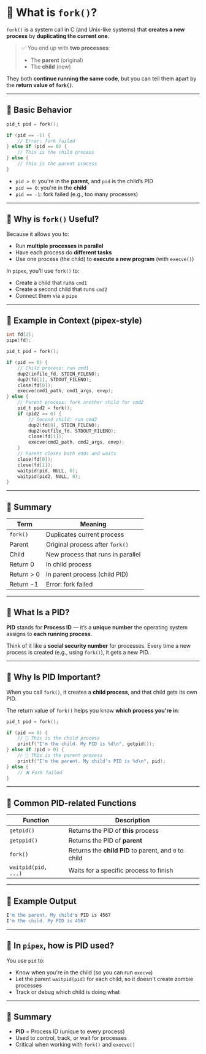 # 🧬 What is `fork()`?

`fork()` is a system call in C (and Unix-like systems) that **creates a new process** by **duplicating the current one**.

> ✅ You end up with **two processes**:
>
> * The **parent** (original)
> * The **child** (new)

They both **continue running the same code**, but you can tell them apart by the **return value of `fork()`**.

---

## 🔁 Basic Behavior

```c
pid_t pid = fork();

if (pid == -1) {
    // Error: fork failed
} else if (pid == 0) {
    // This is the child process
} else {
    // This is the parent process
}
```

* `pid > 0`: you're in the **parent**, and `pid` is the child’s PID
* `pid == 0`: you're in the **child**
* `pid == -1`: fork failed (e.g., too many processes)

---

## 🧠 Why is `fork()` Useful?

Because it allows you to:

* Run **multiple processes in parallel**
* Have each process do **different tasks**
* Use one process (the child) to **execute a new program** (with `execve()`)

In `pipex`, you’ll use `fork()` to:

* Create a child that runs `cmd1`
* Create a second child that runs `cmd2`
* Connect them via a `pipe`

---

## 🔗 Example in Context (pipex-style)

```c
int fd[2];
pipe(fd);

pid_t pid = fork();

if (pid == 0) {
    // Child process: run cmd1
    dup2(infile_fd, STDIN_FILENO);
    dup2(fd[1], STDOUT_FILENO);
    close(fd[0]);
    execve(cmd1_path, cmd1_args, envp);
} else {
    // Parent process: fork another child for cmd2
    pid_t pid2 = fork();
    if (pid2 == 0) {
        // Second child: run cmd2
        dup2(fd[0], STDIN_FILENO);
        dup2(outfile_fd, STDOUT_FILENO);
        close(fd[1]);
        execve(cmd2_path, cmd2_args, envp);
    }
    // Parent closes both ends and waits
    close(fd[0]);
    close(fd[1]);
    waitpid(pid, NULL, 0);
    waitpid(pid2, NULL, 0);
}
```

---

## 🎯 Summary

| Term       | Meaning                           |
| ---------- | --------------------------------- |
| `fork()`   | Duplicates current process        |
| Parent     | Original process after `fork()`   |
| Child      | New process that runs in parallel |
| Return 0   | In child process                  |
| Return > 0 | In parent process (child PID)     |
| Return -1  | Error: fork failed                |

---

## 🧾 What Is a PID?

**PID** stands for **Process ID** — it’s a **unique number** the operating system assigns to **each running process**.

Think of it like a **social security number** for processes. Every time a new process is created (e.g., using `fork()`), it gets a new PID.

---

## 📍 Why Is PID Important?

When you call `fork()`, it creates a **child process**, and that child gets its own PID.

The return value of `fork()` helps you know **which process you're in**:

```c
pid_t pid = fork();

if (pid == 0) {
    // 👶 This is the child process
    printf("I'm the child. My PID is %d\n", getpid());
} else if (pid > 0) {
    // 👨 This is the parent process
    printf("I'm the parent. My child's PID is %d\n", pid);
} else {
    // ❌ Fork failed
}
```

---

## 🧠 Common PID-related Functions

| Function            | Description                                           |
| ------------------- | ----------------------------------------------------- |
| `getpid()`          | Returns the PID of **this** process                   |
| `getppid()`         | Returns the PID of **parent**                         |
| `fork()`            | Returns the **child PID** to parent, and `0` to child |
| `waitpid(pid, ...)` | Waits for a specific process to finish                |

---

## 🧪 Example Output

```bash
I'm the parent. My child's PID is 4567
I'm the child. My PID is 4567
```

---

## 🔄 In `pipex`, how is PID used?

You use `pid` to:

* Know when you're in the child (so you can run `execve`)
* Let the parent `waitpid(pid)` for each child, so it doesn't create zombie processes
* Track or debug which child is doing what

---

## 🔑 Summary

* **PID** = Process ID (unique to every process)
* Used to control, track, or wait for processes
* Critical when working with `fork()` and `execve()`
